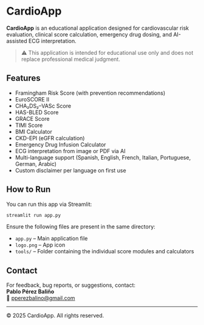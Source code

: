 # CardioApp

**CardioApp** is an educational application designed for cardiovascular risk evaluation, clinical score calculation, emergency drug dosing, and AI-assisted ECG interpretation.

> ⚠️ This application is intended for educational use only and does not replace professional medical judgment.

## Features

- Framingham Risk Score (with prevention recommendations)
- EuroSCORE II
- CHA₂DS₂–VASc Score
- HAS-BLED Score
- GRACE Score
- TIMI Score
- BMI Calculator
- CKD-EPI (eGFR calculation)
- Emergency Drug Infusion Calculator
- ECG interpretation from image or PDF via AI
- Multi-language support (Spanish, English, French, Italian, Portuguese, German, Arabic)
- Custom disclaimer per language on first use

## How to Run

You can run this app via Streamlit:

```bash
streamlit run app.py
```

Ensure the following files are present in the same directory:

- `app.py` – Main application file
- `logo.png` – App icon
- `tools/` – Folder containing the individual score modules and calculators

## Contact

For feedback, bug reports, or suggestions, contact:  
**Pablo Pérez Baliño**  
📧 pperezbalino@gmail.com

---

© 2025 CardioApp. All rights reserved.